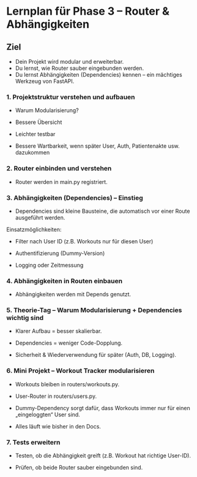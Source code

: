# Lernplan für Phase 3 – Router & Abhängigkeiten

## Ziel
- Dein Projekt wird modular und erweiterbar.
- Du lernst, wie Router sauber eingebunden werden.
- Du lernst Abhängigkeiten (Dependencies) kennen – ein mächtiges Werkzeug von FastAPI.

### 1. Projektstruktur verstehen und aufbauen

- Warum Modularisierung?

- Bessere Übersicht

- Leichter testbar

- Bessere Wartbarkeit, wenn später User, Auth, Patientenakte usw. dazukommen

### 2. Router einbinden und verstehen

- Router werden in main.py registriert.

### 3. Abhängigkeiten (Dependencies) – Einstieg

- Dependencies sind kleine Bausteine, die automatisch vor einer Route ausgeführt werden.

Einsatzmöglichkeiten:

- Filter nach User ID (z.B. Workouts nur für diesen User)

- Authentifizierung (Dummy-Version)

- Logging oder Zeitmessung

### 4. Abhängigkeiten in Routen einbauen

- Abhängigkeiten werden mit Depends genutzt.

### 5. Theorie-Tag – Warum Modularisierung + Dependencies wichtig sind

- Klarer Aufbau = besser skalierbar.

- Dependencies = weniger Code-Dopplung.

- Sicherheit & Wiederverwendung für später (Auth, DB, Logging).

### 6. Mini Projekt – Workout Tracker modularisieren

- Workouts bleiben in routers/workouts.py.

- User-Router in routers/users.py.

- Dummy-Dependency sorgt dafür, dass Workouts immer nur für einen „eingeloggten“ User sind.

- Alles läuft wie bisher in den Docs.

### 7. Tests erweitern

- Testen, ob die Abhängigkeit greift (z.B. Workout hat richtige User-ID).

- Prüfen, ob beide Router sauber eingebunden sind.